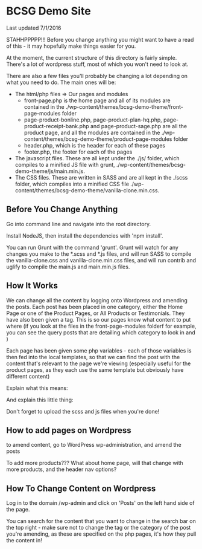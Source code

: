 BCSG Demo Site
==============

Last updated 7/1/2016

STAHHPPPPP!!! Before you change anything you might want to have a read of this - it may hopefully make things easier for you.

At the moment, the current structure of this directory is fairly simple. There's a lot of wordpress stuff, most of which you won't need to look at.

There are also a few files you'll probably be changing a lot depending on what you need to do. The main ones will be:

- The html/php files => Our pages and modules
	- front-page.php is the home page and all of its modules are contained in the ./wp-content/themes/bcsg-demo-theme/front-page-modules folder
	- page-product-bonline.php, page-product-plan-hq.php, page-product-receipt-bank.php and page-product-sage.php are all the product page, and all the modules are contained in the ./wp-content/themes/bcsg-demo-theme/product-page-modules folder
	- header.php, which is the header for each of these pages
	- footer.php, the footer for each of the pages
- The javascript files. These are all kept under the ./js/ folder, which compiles to a minified JS file with grunt, ./wp-content/themes/bcsg-demo-theme/js/main.min.js. 
- The CSS files. These are written in SASS and are all kept in the ./scss folder, which compiles into a minified CSS file ./wp-content/themes/bcsg-demo-theme/vanilla-clone.min.css.





Before You Change Anything
--------------------------

Go into command line and navigate into the root directory.

Install NodeJS, then install the dependencies with 'npm install'.

You can run Grunt with the command 'grunt'. Grunt will watch for any changes you make to the *.scss and *.js files, and will run SASS to compile the vanilla-clone.css and vanilla-clone.min.css files, and will run contrib and uglify to compile the main.js and main.min.js files.







How It Works
------------

We can change all the content by logging onto Wordpress and amending the posts. Each post has been placed in one category, either the Home Page or one of the Product Pages, or All Products or Testimonials. They have also been given a tag. This is so our pages know what content to put where (if you look at the files in the front-page-modules folderf for example, you can see the query posts that are detailing which category to look in and )


Each page has been given some php variables - each of those variables is then fed into the local templates, so that we can find the post with the content that's relevant to the page we're viewing (especially useful for the product pages, as they each use the same template but obviously have different content)










Explain what this means:
<?php include(locate_template('front-page-modules/home-page-intro-module.php')); ?>

And explain this little thing:
<?php query_posts('&tag=keyfeature2&cat='.$catid); while (have_posts()) : the_post(); the_content(); endwhile; wp_reset_query(); ?>


















Don't forget to upload the scss and js files when you're done!





How to add pages on Wordpress
-----------------------------




to amend content, go to WordPress wp-administration, and amend the posts


To add more products??? What about home page, will that change with more products, and the header nav options?






How To Change Content on Wordpress
----------------------------------

Log in to the domain /wp-admin and click on 'Posts' on the left hand side of the page.

You can search for the content that you want to change in the search bar on the top right - make sure not to change the tag or the category of the post you're amending, as these are specified on the php pages, it's how they pull the content in!


